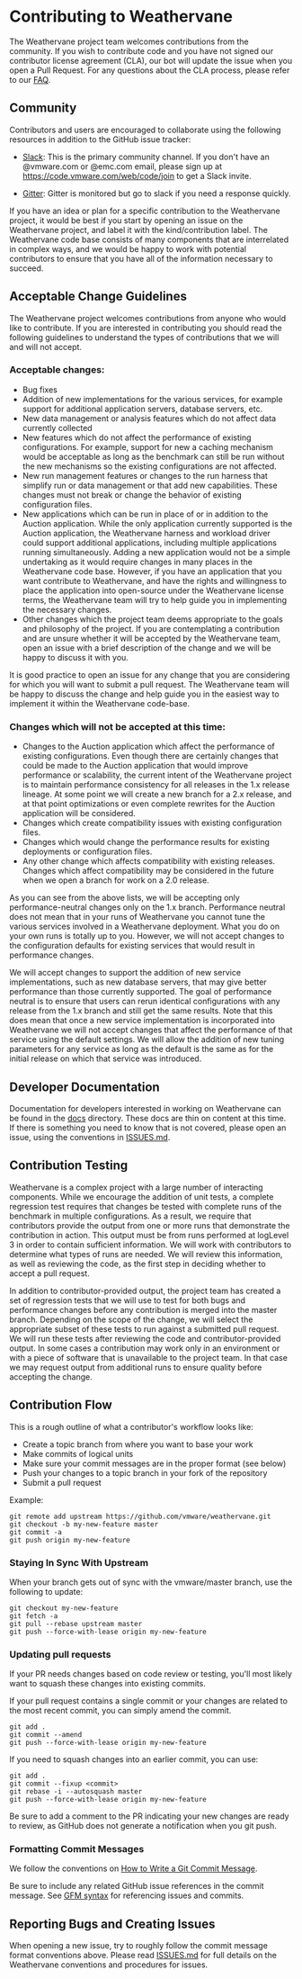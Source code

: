 # Contributing to Weathervane

The Weathervane project team welcomes contributions from the community. If you wish to contribute code and you have not
signed our contributor license agreement (CLA), our bot will update the issue when you open a Pull Request. For any
questions about the CLA process, please refer to our [FAQ](https://cla.vmware.com/faq).

## Community

Contributors and users are encouraged to collaborate using the following resources in addition to the GitHub issue tracker:

- [Slack](https://vmwarecode.slack.com/messages/weathervane): This is the primary community channel. If you don't have an @vmware.com or @emc.com email, please sign up at https://code.vmware.com/web/code/join to get a Slack invite.

- [Gitter](https://gitter.im/vmware/weathervane): Gitter is monitored but go to slack if you need a response quickly.

If you have an idea or plan for a specific contribution to the Weathervane project, it would be best if you start by opening an issue on the Weathervane project, and label it with the kind/contribution label.  The Weathervane code base consists of many components that are interrelated in complex ways, and we would be happy to work with potential contributors to ensure that you have all of the information necessary to succeed.

## Acceptable Change Guidelines

The Weathervane project welcomes contributions from anyone who would like to contribute.  If you are interested in contributing you should read the following guidelines to understand the types of contributions that we will and will not accept.

### Acceptable changes:

* Bug fixes
* Addition of new implementations for the various services, for example support for additional application servers, database servers, etc.
* New data management or analysis features which do not affect data currently collected
* New features which do not affect the performance of existing configurations.  For example, support for new a caching mechanism would be acceptable as long as the benchmark can still be run without the new mechanisms so the existing configurations are not affected.
* New run management features or changes to the run harness that simplify run or data management or that add new capabilities.  These changes must not break or change the behavior of existing configuration files.
* New applications which can be run in place of or in addition to the Auction application.  While the only application currently supported is the Auction application, the Weathervane harness and workload driver could support additional applications, including multiple applications running simultaneously.  Adding a new application would not be a simple undertaking as it would require changes in many places in the Weathervane code base.  However, if you have an application that you want contribute to Weathervane, and have the rights and willingness to place the application into open-source under the Weathervane license terms, the Weathervane team will try to help guide you in implementing the necessary changes.
* Other changes which the project team deems appropriate to the goals and philosophy of the project.  If you are contemplating a contribution and are unsure whether it will be accepted by the Weathervane team,  open an issue with a brief description of the change and we will be happy to discuss it with you.

It is good practice to open an issue for any change that you are considering for which you will want to submit a pull request.  The Weathervane team will be happy to discuss the change and help guide you in the easiest way to implement it within the Weathervane code-base.

### Changes which will not be accepted at this time:

* Changes to the Auction application which affect the performance of existing configurations.  Even though there are certainly changes that could be made to the Auction application that would improve performance or scalability, the current intent of the Weathervane project is to maintain performance consistency for all releases in the 1.x release lineage.  At some point we will create a new branch for a 2.x release, and at that point optimizations  or even complete rewrites for the Auction application will be considered.  
* Changes which create compatibility issues with existing configuration files.
* Changes which would change the performance results for existing deployments or configuration files.
* Any other change which affects compatibility with existing releases. Changes which affect compatibility may be considered in the future when we open a branch for work on a 2.0 release.

As you can see from the above lists, we will be accepting only performance-neutral changes only on the 1.x branch. Performance neutral does not mean that in your runs of Weathervane you cannot tune the various services involved in a Weathervane deployment.  What you do on your own runs is totally up to you.  However, we will not accept changes to the configuration defaults for existing services that would result in performance changes.  

We will accept changes to support the addition of new service implementations, such as new database servers, that may give better performance than those currently supported. The goal of performance neutral is to ensure that users can rerun identical configurations with any release from the 1.x branch and still get the same results.  Note that this does mean that once a new service implementation is incorporated into Weathervane we will not accept changes that affect the performance of that service using the default settings.  We will allow the addition of new tuning parameters for any service as long as the default is the same as for the initial release on which that service was introduced.

## Developer Documentation

Documentation for developers interested in working on Weathervane can be found in the [docs](docs) directory.  These docs are thin on content at this time.  If there is something you need to know that is not covered, please open an issue, using the conventions in [ISSUES.md](ISSUES.md).

## Contribution Testing

Weathervane is a complex project with a large number of interacting components.  While we encourage the addition of unit tests, a complete regression test requires that changes be tested with complete runs of the benchmark in multiple configurations.  As a result, we require that contributors provide the output from one or more runs that demonstrate the contribution in action.  This output must be from runs performed at logLevel 3 in order to contain sufficient information.  We will work with contributors to determine what types of runs are needed.  We will review this information, as well as reviewing the code, as the first step in deciding whether to accept a pull request.

In addition to contributor-provided output, the project team has created a set of regression tests that we will use to test for both bugs and performance changes before any contribution is merged into the master branch.  Depending on the scope of the change, we will select the appropriate subset of these tests to run against a submitted pull request.  We will run these tests after reviewing the code and contributor-provided output.  In some cases a contribution may work only in an environment or with a piece of software that is unavailable to the project team. In that case we may request output from additional runs to ensure quality before accepting the change.

## Contribution Flow

This is a rough outline of what a contributor's workflow looks like:

- Create a topic branch from where you want to base your work
- Make commits of logical units
- Make sure your commit messages are in the proper format (see below)
- Push your changes to a topic branch in your fork of the repository
- Submit a pull request

Example:

``` shell
git remote add upstream https://github.com/vmware/weathervane.git
git checkout -b my-new-feature master
git commit -a
git push origin my-new-feature
```

### Staying In Sync With Upstream

When your branch gets out of sync with the vmware/master branch, use the following to update:

``` shell
git checkout my-new-feature
git fetch -a
git pull --rebase upstream master
git push --force-with-lease origin my-new-feature
```

### Updating pull requests

If your PR needs changes based on code review or testing, you'll most likely want to squash these changes into
existing commits.

If your pull request contains a single commit or your changes are related to the most recent commit, you can simply
amend the commit.

``` shell
git add .
git commit --amend
git push --force-with-lease origin my-new-feature
```

If you need to squash changes into an earlier commit, you can use:

``` shell
git add .
git commit --fixup <commit>
git rebase -i --autosquash master
git push --force-with-lease origin my-new-feature
```

Be sure to add a comment to the PR indicating your new changes are ready to review, as GitHub does not generate a
notification when you git push.

### Formatting Commit Messages

We follow the conventions on [How to Write a Git Commit Message](http://chris.beams.io/posts/git-commit/).

Be sure to include any related GitHub issue references in the commit message.  See
[GFM syntax](https://guides.github.com/features/mastering-markdown/#GitHub-flavored-markdown) for referencing issues
and commits.

## Reporting Bugs and Creating Issues

When opening a new issue, try to roughly follow the commit message format conventions above.  Please read [ISSUES.md](ISSUES.md) for full details on the Weathervane conventions and procedures for issues.
